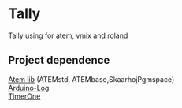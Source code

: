 # Tally

Tally using for atem, vmix and roland

## Project dependence

[Atem lib](https://github.com/kasperskaarhoj/SKAARHOJ-Open-Engineering) (ATEMstd, ATEMbase,SkaarhojPgmspace)\
[Arduino-Log](https://github.com/thijse/Arduino-Log)\
[TimerOne](https://github.com/PaulStoffregen/TimerOne)
